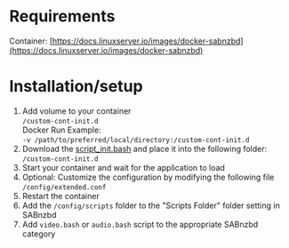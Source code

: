 # Requirements
Container: [https://docs.linuxserver.io/images/docker-sabnzbd](https://docs.linuxserver.io/images/docker-sabnzbd)<br>

# Installation/setup
1. Add volume to your container <br>
  `/custom-cont-init.d` <br>
  Docker Run Example: <br>
  `-v /path/to/preferred/local/directory:/custom-cont-init.d`
3. Download the [script_init.bash](https://github.com/RandomNinjaAtk/arr-scripts/blob/main/sabnzbd/scripts_init.bash) and place it into the following folder: `/custom-cont-init.d`
4. Start your container and wait for the application to load
5. Optional: Customize the configuration by modifying the following file `/config/extended.conf`
6. Restart the container
7. Add the `/config/scripts` folder to the "Scripts Folder" folder setting in SABnzbd
8. Add `video.bash` or `audio.bash` script to the appropriate SABnzbd category 
